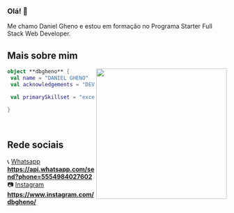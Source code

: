 ### Olá! 👋

Me chamo Daniel Gheno e estou em formação no Programa Starter Full Stack Web Developer.


## Mais sobre mim

<img align="right" width="300" src="https://i2.wp.com/allhtaccess.info/wp-content/uploads/2018/03/programming.gif?fit=1281%2C716&ssl=1" />

```kotlin
object **dbgheno** {
 val name = "DANIEL GHENO"
 val acknowledgements = "DEV APRENDIZ"

 val primarySkillset = "excel, pinescript, basic front-end"

}
```



[whatsapp]: https://api.whatsapp.com/send?phone=5554984027602
[instagram]: https://www.instagram.com/dbgheno/


<br>

## Rede sociais

📞 [Whatsapp] **https://api.whatsapp.com/send?phone=5554984027602**
📷 [Instagram] **https://www.instagram.com/dbgheno/**


